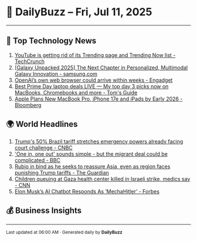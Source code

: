 # 📰 DailyBuzz – Fri, Jul 11, 2025

---
## 🚀 Top Technology News

1. [YouTube is getting rid of its Trending page and Trending Now list - TechCrunch](https://news.google.com/rss/articles/CBMiogFBVV95cUxPcnhuQW5iTFphanVnbmZYVVZoWURWNDYtUXRMY0hQckJWS3lZdmhrSHh0SXdjZWd5bmdZUFJPdzRnVjAwcmNTbFJPcnNKSGdHb0cxNU9sZ2JyNFVLbTU4bVRRYWtfbjc5dklzNlByX19ISmRWNFRNdTZYVFpINkU2YnVaWDBxVjBHRFUtVW5NUFQteGVvZ1djU3RoV29sU2NGZ0E?oc=5)
2. [[Galaxy Unpacked 2025] The Next Chapter in Personalized, Multimodal Galaxy Innovation - samsung.com](https://news.google.com/rss/articles/CBMitAFBVV95cUxNTk1oV0hiUktacUdQUzEybHp1blBCZXBmbllkLVhqTDdvNWoxRzdtXzhLREZody0ySDJza2lJN1p3cHJqb1k3VDRGcjl3TTd3dUwzdmlLUVFjT2JtQ0Ita3huSHd1X05YeXZQTkd2VW1fbFNfakJQNzR6MW9sRFBQeDlQVDJTMjFRbG9oZ0dzaXR1OFMyLVVCbzZpZnhYMm9pNDY3eXRuYTllXzU1UldWRmJvVG8?oc=5)
3. [OpenAI’s own web browser could arrive within weeks - Engadget](https://news.google.com/rss/articles/CBMilwFBVV95cUxNTDMyY1lva2wxT0dQU0U3cVd0bEJkcFlzM0hmOXlzWVBzU3hDdy1SbWdTSlFPTlBhWERVSU5raWpzRnlHd1lGLWNjVFlISVU1emlORlZ1a1FRNkd3X19IcG9qb0k5Zk5xSk13MERSTGJaR0RZcU54NWFsUWViUzVJb3dXdno2N0pteGt1SDg4QkMyZTN0dEtn?oc=5)
4. [Best Prime Day laptop deals LIVE — My top day 3 picks now on MacBooks, Chromebooks and more - Tom's Guide](https://news.google.com/rss/articles/CBMid0FVX3lxTE5OVGxhNFA5aUp0czM3bENBUzhPWlhMODR6LVZKQnltWWNhMGlXdXdOZUlwV01uczJGblk2c09uMEIzTHJNdTZaMHI3bVdfQS10MHJQWWxIZjdhczFNc2ZxaFp3R0VfMm5aeVFsV1FfeUxKdllMeUh3?oc=5)
5. [Apple Plans New MacBook Pro, iPhone 17e and iPads by Early 2026 - Bloomberg](https://news.google.com/rss/articles/CBMiswFBVV95cUxQMHFkZGg2WHQtMDRfd0lfdVFtV3FHU1dsTmFZMHVGd1dyYlpIMTN4d1dwQzk4YzBfWFgyR0RlcEtfRXBKQTJtUGJQQjZ2SlJtU2t6ZFBrOE16ZmNoQzRIUndXWlVLYmhkTEdOUWtLRWNiM2h4SEVIZUFRVWpCcWtnTnJCejFhWjJyUE12UHlDUXRTbV9CV2RpTnE3T3NQaFR4X2dQbzZrU0lYNzl1THhEM3lSOA?oc=5)

## 🌍 World Headlines

1. [Trump's 50% Brazil tariff stretches emergency powers already facing court challenge - CNBC](https://news.google.com/rss/articles/CBMie0FVX3lxTE5ObnIwbEFTSkdVV3NMTHFKQ1FmbnZ3MjNvcGVHNkZLSkRVTHQ4cHV0bUxMTUVmajB6SDU5Y3pIS0ljSWhfNld1T2J6NVBfS04xakZDazRuUXN2NkJlVUxyOElvZU9pLTFqbzBMWjNVeFhEenllXzVMeTQwSdIBgAFBVV95cUxQTXVkb3QxcXpqVFpEdlVWejNuSGowd1JTTXVIOThfN2FrazFtMDltbW9ERXpQOEljMTFtNmtlc2lmUUxZYW9zSllwc0o3SDEydUkxTzY5ZzhEb0dkakkzSVJyOVNvREtCNGxPV3prUlBHRDNtMHJReEFmWXJFdHlDYQ?oc=5)
2. ['One in, one out' sounds simple - but the migrant deal could be complicated - BBC](https://news.google.com/rss/articles/CBMiWkFVX3lxTFB4ZjlqM1N5R2dxaHI4b0dnaTV2MjZWSk1ZRHVNMTFBcGFtdzRMeUMxRWRDaGVJM0lhRFZrV2Y2cVpacGp5Umo4dWdEd3Jwd0ZqTGc4TEFzV2E1d9IBX0FVX3lxTE1IOUc0dkJmV1d1VjdLNUZuWXNkZjJGNjVLZzNPOGs2RjJ3RFdaMmpiTlU3b21KaWotNzdUbnM4NUVuVDVFUGhLcWxQTy1PeDl1OE1vWmF3YlRWYWRuQkxV?oc=5)
3. [Rubio in bind as he seeks to reassure Asia, even as region faces punishing Trump tariffs - The Guardian](https://news.google.com/rss/articles/CBMijgFBVV95cUxQVHhudGJpNUYwcEF2WUJ6MUlvUHFXZWtQdW5FR0UzOWk4eUVDLWhwc1BoUXhVMUstTi00NlhEYVRhcUMxZURUclRGQTloeGw5ellac3N2NTVDdHlZUUwwTmZwVkZENmh6M0taRnJNUzh5dlBCS3lPUENibEpSc2VBS1VJdzRyVjZLbUZxbjB3?oc=5)
4. [Children queuing at Gaza health center killed in Israeli strike, medics say - CNN](https://news.google.com/rss/articles/CBMiiAFBVV95cUxQblVuUEVpbjBjLUZ4LTVWNVg5Z2tIcHlfUXlXVTEwNVVEand2c3VVbDJtVVAzT3QxbVR1YzdjR0FlS3BDRE1CekpjS3M0aXc5OUtqWXAwZmJtTzMtN0t6NUpLU1MyZEh2a2lXMUplM0ozbHN3WmR6VVU0cUdhU0xxcHJTbmpqLVVS0gGOAUFVX3lxTE15SDZraVgxX2pKY21QdU9tS1ZSZTRLT0YzeDZLSnVTenAxT195U1pzTldldkhnbFRWemhCR2NsVDFOUjN0Xy1OTDFSMVJVU3RZUVN0emdBekt1aHd6RGlPRklhSll0ekJYZnBkc3p5dFlNaUFJb2RZQlZqdnhyRHFER25yZWZOeFRNN2stV1E?oc=5)
5. [Elon Musk’s AI Chatbot Responds As ‘MechaHitler’ - Forbes](https://news.google.com/rss/articles/CBMiwwFBVV95cUxPemRmdUxkSF9YV3ZiNERjRnhWVXZTZHh2LWc2ZlZ5ZHRkN0dKVEFyQmRCX0RRUng1bmNVZUxIUHR0NWllQndJcWx1bUl1Y25SZ3ltRXZwcVgyemthYkREckppT0FWZXBxUkpoVlhGVjJzaUhXS1cyMUxMTnNXclhITkFhVDNlY1lrUkVJMnhqVC1uUDR5enFXM2IxcXBXQmxYaDJOVnNJLTVfRmRtWkNOcWJCMDJtLTB3NEFXLVdGRVlCOVE?oc=5)

## 💰 Business Insights


---

<sub>Last updated at 06:00 AM · Generated daily by **DailyBuzz**</sub>
